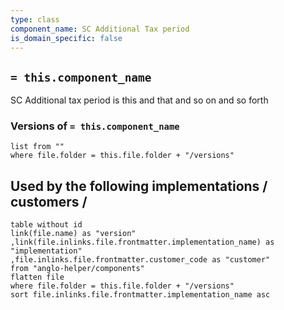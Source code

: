 ```yaml
---
type: class
component_name: SC Additional Tax period
is_domain_specific: false
---
```


## `= this.component_name`

SC Additional tax period is this and that and so on and so forth

### Versions of `= this.component_name`

```dataview
list from ""
where file.folder = this.file.folder + "/versions"
```
## Used by the following implementations / customers / 

```dataview
table without id 
link(file.name) as "version"
,link(file.inlinks.file.frontmatter.implementation_name) as "implementation"
,file.inlinks.file.frontmatter.customer_code as "customer"
from "anglo-helper/components"
flatten file
where file.folder = this.file.folder + "/versions"
sort file.inlinks.file.frontmatter.implementation_name asc
```


